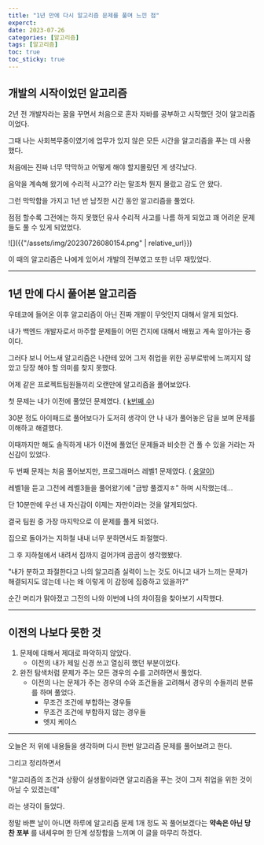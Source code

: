 ```yaml
---
title: "1년 만에 다시 알고리즘 문제를 풀며 느낀 점"
experct:
date: 2023-07-26
categories: [알고리즘]
tags: [알고리즘]
toc: true
toc_sticky: true
---
```


## 개발의 시작이었던 알고리즘

2년 전 개발자라는 꿈을 꾸면서 처음으로 혼자 자바를 공부하고 시작했던 것이 알고리즘이었다.

그때 나는 사회복무중이였기에  업무가 있지 않은 모든 시간을 알고리즘을 푸는 데 사용했다.

처음에는 진짜 너무 막막하고 어떻게 해야 할지몰랐던 게 생각났다.

음악을 계속해 왔기에 수리적 사고?? 라는 말조차 뭔지 몰랐고 감도 안 왔다.

그런 막막함을 가지고 1년 반 남짓한 시간 동안 알고리즘을 풀었다.

점점 할수록 그전에는 하지 못했던 유사 수리적 사고를 나름 하게 되었고 꽤 어려운 문제들도 풀 수 있게 되었었다.

![]({{"/assets/img/20230726080154.png" | relative_url}})

이 때의 알고리즘은 나에게 있어서 개발의 전부였고 또한 너무 재밌었다.

---

## 1년 만에 다시 풀어본 알고리즘

우테코에 들어온 이후 알고리즘이 아닌 진짜 개발이 무엇인지 대해서 알게 되었다.

내가 백엔드 개발자로서 마주할 문제들이 어떤 건지에 대해서 배웠고 계속 알아가는 중이다.

그러다 보니 어느새 알고리즘은 나한테 있어 그저 취업을 위한 공부로밖에 느껴지지 않았고 당장 해야 할 의미를 찾지 못했다.

어제 같은 프로젝트팀원들끼리 오랜만에 알고리즘을 풀어보았다.

첫 문제는 내가 이전에 풀었던 문제였다. ( [k번째 수]("https://www.acmicpc.net/problem/1300"))

30분 정도 아이패드로 풀어보다가 도저히 생각이 안 나 내가 풀어놓은 답을 보며 문제를 이해하고 해결했다.

이때까지만 해도 솔직하게 내가 이전에 풀었던 문제들과 비슷한 건 풀 수 있을 거라는 자신감이 있었다.

두 번째 문제는 처음 풀어보지만, 프로그래머스 레벨1 문제였다. ( [옹알이]("[https://school.programmers.co.kr/learn/courses/30/lessons/133499](https://school.programmers.co.kr/learn/courses/30/lessons/133499)"))

레벨1을 듣고 그전에 레벨3들을 풀어왔기에 "금방 풀겠지ㅎ" 하며 시작했는데...

단 10분만에 우선 내 자신감이 이제는 자만이라는 것을 알게되었다.

결국 팀원 중 가장 마지막으로 이 문제를 풀게 되었다.

집으로 돌아가는 지하철 내내 너무 분하면서도 좌절했다.

그 후 지하철에서 내려서 집까지 걸어가며 곰곰이 생각했봤다.

"내가 분하고 좌절한다고 나의 알고리즘 실력이 느는 것도 아니고 내가 느끼는 문제가 해결되지도 않는데 나는 왜 이렇게 이 감정에 집중하고 있을까?"

순간 머리가 맑아졌고 그전의 나와 이번에 나의 차이점을 찾아보기 시작했다.

---

## 이전의 나보다 못한 것

1. 문제에 대해서 제대로 파악하지 않았다.
	- 이전의 내가 제일 신경 쓰고 열심히 했던 부분이었다.
2. 완전 탐색처럼 문제가 주는 모든 경우의 수를 고려하면서 풀었다.
	- 이전의 나는 문제가 주는 경우의 수와 조건들을 고려해서 경우의 수들끼리 분류를 하며 풀었다.
		- 무조건 조건에 부합하는 경우들
		- 무조건 조건에 부합하지 않는 경우들
		- 엣지 케이스

---

오늘은 저 위에 내용들을 생각하며 다시 한번 알고리즘 문제를 풀어보려고 한다.

그리고 정리하면서 

"알고리즘의 조건과 상황이 실생활이라면 알고리즘을 푸는 것이 그저 취업을 위한 것이 아닐 수 있겠는데"

라는 생각이 들었다.

정말 바쁜 날이 아니면 하루에 알고리즘 문제 1개 정도 꼭 풀어보겠다는 **약속은 아닌 당찬 포부** 를 내세우며 한 단계 성장함을 느끼며 이 글을 마무리 하겠다.




